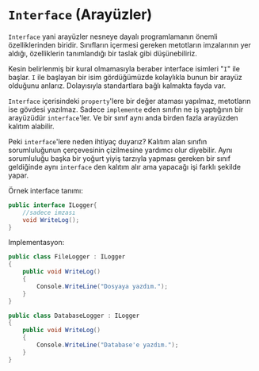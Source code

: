 # **`Interface` (Arayüzler)**

`Interface` yani arayüzler nesneye dayalı programlamanın önemli özelliklerinden biridir. Sınıfların içermesi gereken metotların imzalarının yer aldığı, özelliklerin tanımlandığı bir taslak gibi düşünebiliriz.

Kesin belirlenmiş bir kural olmamasıyla beraber interface isimleri "`I`" ile başlar. `I` ile başlayan bir isim gördüğümüzde kolaylıkla bunun bir arayüz olduğunu anlarız. Dolayısıyla standartlara bağlı kalmakta fayda var.

`Interface` içerisindeki `property`'lere bir değer ataması yapılmaz, metotların ise gövdesi yazılmaz. Sadece `implemente` eden sınıfın ne iş yaptığının bir arayüzüdür `interface`'ler. Ve bir sınıf aynı anda birden fazla arayüzden kalıtım alabilir.

Peki `interface`'lere neden ihtiyaç duyarız? Kalıtım alan sınıfın sorumluluğunun çerçevesinin çizilmesine yardımcı olur diyebilir. Aynı sorumluluğu başka bir yoğurt yiyiş tarzıyla yapması gereken bir sınıf geldiğinde aynı `interface` den kalıtım alır ama yapacağı işi farklı şekilde yapar.

Örnek interface tanımı:

```csharp
public interface ILogger{
    //sadece imzası
    void WriteLog();
}
```

Implementasyon:

```csharp
public class FileLogger : ILogger
{
    public void WriteLog()
    {
        Console.WriteLine("Dosyaya yazdım.");
    }
}

public class DatabaseLogger : ILogger
{
    public void WriteLog()
    {
        Console.WriteLine("Database'e yazdım.");
    }
}
```

